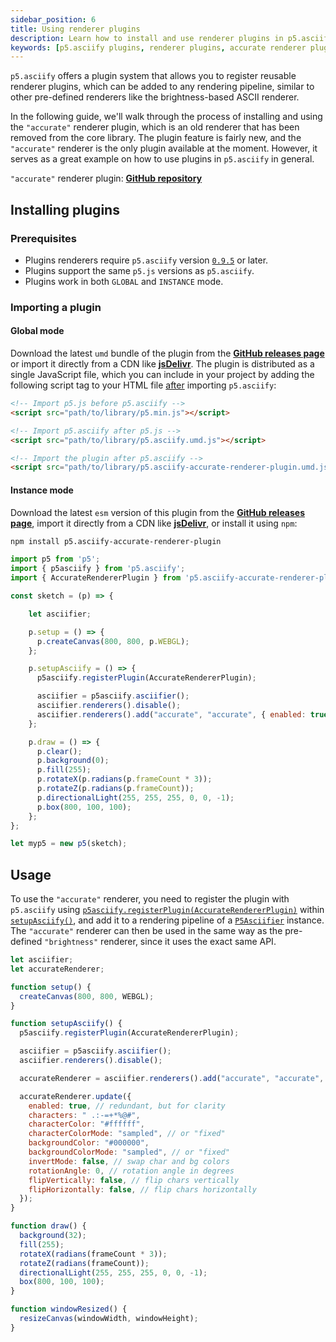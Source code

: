 ```yaml
---
sidebar_position: 6
title: Using renderer plugins
description: Learn how to install and use renderer plugins in p5.asciify. Discover how to extend the library with community-created renderers like the accurate renderer plugin for enhanced ASCII conversion capabilities.
keywords: [p5.asciify plugins, renderer plugins, accurate renderer plugin, p5asciify registerPlugin, custom ASCII renderers, p5.asciify extensions, plugin system p5.asciify, community renderers, reusable ASCII effects, ASCII plugin installation]
---
```


`p5.asciify` offers a plugin system that allows you to register reusable renderer plugins, which can be added to any rendering pipeline, similar to other pre-defined renderers like the brightness-based ASCII renderer.

In the following guide, we'll walk through the process of installing and using the `"accurate"` renderer plugin, which is an old renderer that has been removed from the core library. The plugin feature is fairly new, and the `"accurate"` renderer is the only plugin available at the moment. However, it serves as a great example on how to use plugins in `p5.asciify` in general.

`"accurate"` renderer plugin: [**GitHub repository**](https://github.com/humanbydefinition/p5.asciify-accurate-renderer-plugin)

## Installing plugins

### Prerequisites
- Plugins renderers require `p5.asciify` version [`0.9.5`](https://github.com/humanbydefinition/p5.asciify/releases/tag/v0.9.5) or later.
- Plugins support the same `p5.js` versions as `p5.asciify`.
- Plugins work in both `GLOBAL` and `INSTANCE` mode.

### Importing a plugin

#### Global mode

Download the latest `umd` bundle of the plugin from the [**GitHub releases page**](https://github.com/humanbydefinition/p5.asciify-accurate-renderer-plugin/releases/) or import it directly from a CDN like [**jsDelivr**](https://www.jsdelivr.com/package/npm/p5.asciify-accurate-renderer-plugin). The plugin is distributed as a single JavaScript file, which you can include in your project by adding the following script tag to your HTML file <u>after</u> importing `p5.asciify`:

```html
<!-- Import p5.js before p5.asciify -->
<script src="path/to/library/p5.min.js"></script>

<!-- Import p5.asciify after p5.js -->
<script src="path/to/library/p5.asciify.umd.js"></script>

<!-- Import the plugin after p5.asciify -->
<script src="path/to/library/p5.asciify-accurate-renderer-plugin.umd.js"></script>
```

#### Instance mode

Download the latest `esm` version of this plugin from the [**GitHub releases page**](https://github.com/humanbydefinition/p5.asciify-accurate-renderer-plugin/releases/), import it directly from a CDN like [**jsDelivr**](https://www.jsdelivr.com/package/npm/p5.asciify-accurate-renderer-plugin), or install it using `npm`:

```bash
npm install p5.asciify-accurate-renderer-plugin
```

```javascript
import p5 from 'p5';
import { p5asciify } from 'p5.asciify';
import { AccurateRendererPlugin } from 'p5.asciify-accurate-renderer-plugin';

const sketch = (p) => {

    let asciifier;

    p.setup = () => {
      p.createCanvas(800, 800, p.WEBGL);
    };

    p.setupAsciify = () => {
      p5asciify.registerPlugin(AccurateRendererPlugin);

      asciifier = p5asciify.asciifier();
      asciifier.renderers().disable();
      asciifier.renderers().add("accurate", "accurate", { enabled: true });
    };

    p.draw = () => {
      p.clear();
      p.background(0);
      p.fill(255);
      p.rotateX(p.radians(p.frameCount * 3));
      p.rotateZ(p.radians(p.frameCount));
      p.directionalLight(255, 255, 255, 0, 0, -1);
      p.box(800, 100, 100);
    };
};

let myp5 = new p5(sketch);
```

## Usage

To use the `"accurate"` renderer, you need to register the plugin with `p5.asciify` using [`p5asciify.registerPlugin(AccurateRendererPlugin)`](../api/classes/P5AsciifierManager#registerplugin) within [`setupAsciify()`](../api/interfaces/P5AsciifyExtensions#setupasciify), and add it to a rendering pipeline of a [`P5Asciifier`](../api/classes/P5Asciifier) instance. The `"accurate"` renderer can then be used in the same way as the pre-defined `"brightness"` renderer, since it uses the exact same API.

```javascript
let asciifier;
let accurateRenderer;

function setup() {
  createCanvas(800, 800, WEBGL);
}

function setupAsciify() {
  p5asciify.registerPlugin(AccurateRendererPlugin);

  asciifier = p5asciify.asciifier();
  asciifier.renderers().disable();

  accurateRenderer = asciifier.renderers().add("accurate", "accurate", { enabled: true });

  accurateRenderer.update({
    enabled: true, // redundant, but for clarity
    characters: " .:-=+*%@#",
    characterColor: "#ffffff",
    characterColorMode: "sampled", // or "fixed"
    backgroundColor: "#000000",
    backgroundColorMode: "sampled", // or "fixed"
    invertMode: false, // swap char and bg colors
    rotationAngle: 0, // rotation angle in degrees
    flipVertically: false, // flip chars vertically
    flipHorizontally: false, // flip chars horizontally
  });
}

function draw() {
  background(32);
  fill(255);
  rotateX(radians(frameCount * 3));
  rotateZ(radians(frameCount));
  directionalLight(255, 255, 255, 0, 0, -1);
  box(800, 100, 100);
}

function windowResized() {
  resizeCanvas(windowWidth, windowHeight);
}
